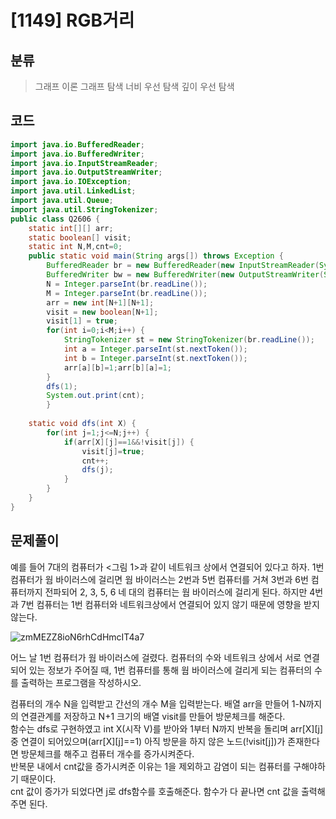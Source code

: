 # [1149] RGB거리

## 분류
> 그래프 이론
> 그래프 탐색
> 너비 우선 탐색
> 깊이 우선 탐색

## 코드
```java
import java.io.BufferedReader;
import java.io.BufferedWriter;
import java.io.InputStreamReader;
import java.io.OutputStreamWriter;
import java.io.IOException;
import java.util.LinkedList;
import java.util.Queue;
import java.util.StringTokenizer;
public class Q2606 {
	static int[][] arr;
	static boolean[] visit;
	static int N,M,cnt=0;
	public static void main(String args[]) throws Exception {
		BufferedReader br = new BufferedReader(new InputStreamReader(System.in));
		BufferedWriter bw = new BufferedWriter(new OutputStreamWriter(System.out));
		N = Integer.parseInt(br.readLine());
		M = Integer.parseInt(br.readLine());
		arr = new int[N+1][N+1];
		visit = new boolean[N+1];
		visit[1] = true;
		for(int i=0;i<M;i++) {
			StringTokenizer st = new StringTokenizer(br.readLine());
			int a = Integer.parseInt(st.nextToken());
			int b = Integer.parseInt(st.nextToken());
			arr[a][b]=1;arr[b][a]=1;
		}
		dfs(1);
		System.out.print(cnt);		
		}
	
	static void dfs(int X) {		
		for(int j=1;j<=N;j++) {
			if(arr[X][j]==1&&!visit[j]) {
				visit[j]=true;
				cnt++;
				dfs(j);
			}
		}
	}
}


```

## 문제풀이

예를 들어 7대의 컴퓨터가 <그림 1>과 같이 네트워크 상에서 연결되어 있다고 하자. 1번 컴퓨터가 웜 바이러스에 걸리면 웜 바이러스는 2번과 5번 컴퓨터를 거쳐 3번과 6번 컴퓨터까지 전파되어 2, 3, 5, 6 네 대의 컴퓨터는 웜 바이러스에 걸리게 된다. 하지만 4번과 7번 컴퓨터는 1번 컴퓨터와 네트워크상에서 연결되어 있지 않기 때문에 영향을 받지 않는다.<br>

![zmMEZZ8ioN6rhCdHmcIT4a7](https://user-images.githubusercontent.com/50985719/133579095-7ba7f6e4-41fb-411b-bfb3-268e6434ae99.png)

어느 날 1번 컴퓨터가 웜 바이러스에 걸렸다. 컴퓨터의 수와 네트워크 상에서 서로 연결되어 있는 정보가 주어질 때, 1번 컴퓨터를 통해 웜 바이러스에 걸리게 되는 컴퓨터의 수를 출력하는 프로그램을 작성하시오.<br>

컴퓨터의 개수 N을 입력받고 간선의 개수 M을 입력받는다. 배열 arr을 만들어 1-N까지의 연결관계를 저장하고 N+1 크기의 배열 visit를 만들어 방문체크를 해준다.<br>
함수는 dfs로 구현하였고 int X(시작 V)를 받아와 1부터 N까지 반복을 돌리며 arr[X][j] 중 연결이 되어있으며(arr[X][j]==1) 아직 방문을 하지 않은 노드(!visit[j])가 존재한다면 방문체크를 해주고 컴퓨터 개수를 증가시켜준다.<br>
반복문 내에서 cnt값을 증가시켜준 이유는 1을 제외하고 감염이 되는 컴퓨터를 구해야하기 때문이다.<br>
cnt 값이 증가가 되었다면 j로 dfs함수를 호출해준다. 함수가 다 끝나면 cnt 값을 출력해주면 된다.